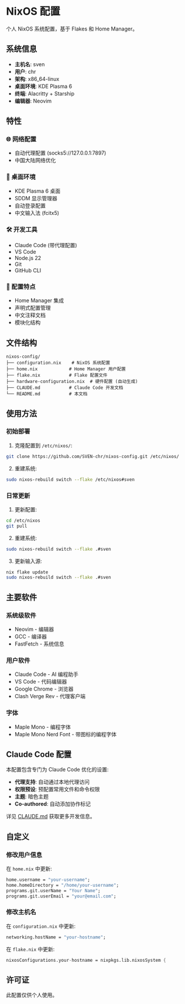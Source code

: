 # NixOS 配置

个人 NixOS 系统配置，基于 Flakes 和 Home Manager。

## 系统信息

- **主机名**: sven
- **用户**: chr
- **架构**: x86_64-linux
- **桌面环境**: KDE Plasma 6
- **终端**: Alacritty + Starship
- **编辑器**: Neovim

## 特性

### 🌐 网络配置
- 自动代理配置 (socks5://127.0.0.1:7897)
- 中国大陆网络优化

### 🎨 桌面环境
- KDE Plasma 6 桌面
- SDDM 显示管理器
- 自动登录配置
- 中文输入法 (fcitx5)

### 🛠️ 开发工具
- Claude Code (带代理配置)
- VS Code
- Node.js 22
- Git
- GitHub CLI

### 📝 配置特点
- Home Manager 集成
- 声明式配置管理
- 中文注释文档
- 模块化结构

## 文件结构

```
nixos-config/
├── configuration.nix    # NixOS 系统配置
├── home.nix            # Home Manager 用户配置
├── flake.nix           # Flake 配置文件
├── hardware-configuration.nix  # 硬件配置 (自动生成)
├── CLAUDE.md           # Claude Code 开发文档
└── README.md           # 本文档
```

## 使用方法

### 初始部署

1. 克隆配置到 `/etc/nixos/`:
```bash
git clone https://github.com/SVEN-chr/nixos-config.git /etc/nixos/
```

2. 重建系统:
```bash
sudo nixos-rebuild switch --flake /etc/nixos#sven
```

### 日常更新

1. 更新配置:
```bash
cd /etc/nixos
git pull
```

2. 重建系统:
```bash
sudo nixos-rebuild switch --flake .#sven
```

3. 更新输入源:
```bash
nix flake update
sudo nixos-rebuild switch --flake .#sven
```

## 主要软件

### 系统级软件
- Neovim - 编辑器
- GCC - 编译器
- FastFetch - 系统信息

### 用户软件
- Claude Code - AI 编程助手
- VS Code - 代码编辑器
- Google Chrome - 浏览器
- Clash Verge Rev - 代理客户端

### 字体
- Maple Mono - 编程字体
- Maple Mono Nerd Font - 带图标的编程字体

## Claude Code 配置

本配置包含专门为 Claude Code 优化的设置:

- **代理支持**: 自动通过本地代理访问
- **权限预设**: 预配置常用文件和命令权限
- **主题**: 暗色主题
- **Co-authored**: 自动添加协作标记

详见 [CLAUDE.md](CLAUDE.md) 获取更多开发信息。

## 自定义

### 修改用户信息
在 `home.nix` 中更新:
```nix
home.username = "your-username";
home.homeDirectory = "/home/your-username";
programs.git.userName = "Your Name";
programs.git.userEmail = "your@email.com";
```

### 修改主机名
在 `configuration.nix` 中更新:
```nix
networking.hostName = "your-hostname";
```

在 `flake.nix` 中更新:
```nix
nixosConfigurations.your-hostname = nixpkgs.lib.nixosSystem {
```

## 许可证

此配置仅供个人使用。